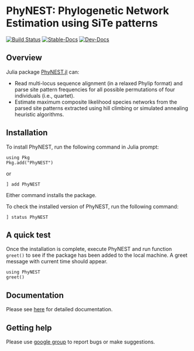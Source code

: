 # PhyNEST: Phylogenetic Network Estimation using SiTe patterns

[![Build Status](https://github.com/sungsik-kong/PhyNE.jl/actions/workflows/ci.yml/badge.svg)](https://github.com/sungsik-kong/PhyNEST.jl/actions/workflows/CI.yml?query=branch%3Amain)
[![Stable-Docs](https://img.shields.io/badge/docs-stable-blue.svg)](https://sungsik-kong.github.io/PhyNEST.jl/stable)
[![Dev-Docs](https://img.shields.io/badge/docs-dev-blue.svg)](https://sungsik-kong.github.io/PhyNEST.jl/dev)

## Overview

Julia package [PhyNEST.jl](https://github.com/sungsik-kong/PhyNEST.jl) can:

- Read multi-locus sequence alignment (in a relaxed Phylip format) and parse site pattern frequencies for all possible permutations of four individuals (i.e., quartet).
- Estimate maximum composite likelihood species networks from the parsed site patterns extracted using hill climbing or simulated annealing heuristic algorithms.

## Installation
To install PhyNEST, run the following command in Julia prompt:
```@julia
using Pkg
Pkg.add("PhyNEST")
```
or
```@julia
] add PhyNEST
```
Either command installs the package.

To check the installed version of PhyNEST, run the following command:
```@julia
] status PhyNEST
```
## A quick test
Once the installation is complete, execute PhyNEST and run function `greet()` to see if the package has been added to the local machine. A greet message with current time should appear.
```@julia
using PhyNEST
greet()
```

## Documentation
Please see [here](https://sungsik-kong.github.io/PhyNEST.jl/) for detailed documentation.

## Getting help
Please use [google group](https://groups.google.com/g/phynest-users) to report bugs or make suggestions.


